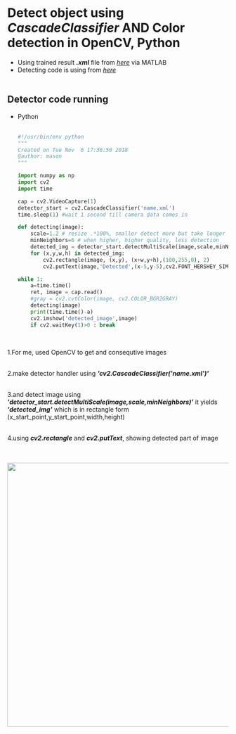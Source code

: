 # Detect object using _**CascadeClassifier**_ AND **Color detection** in OpenCV, Python
+ Using trained result _**.xml**_ file from [_here_](https://github.com/engcang/CascadeObjectDetector_MATLAB_Python/tree/master/Train_Detector_MATLAB) via MATLAB
+ Detecting code is using from [_here_](https://github.com/engcang/CascadeObjectDetector_MATLAB_Python/tree/master/Detect_Python)
</br></br>

## Detector code running
+ Python<br><br>
  ~~~python
  #!/usr/bin/env python
  """
  Created on Tue Nov  6 17:36:50 2018
  @author: mason
  """

  import numpy as np
  import cv2
  import time

  cap = cv2.VideoCapture(1)
  detector_start = cv2.CascadeClassifier('name.xml')
  time.sleep(1) #wait 1 second till camera data comes in

  def detecting(image):
      scale=1.2 # resize .*100%, smaller detect more but take longer
      minNeighbors=6 # when higher, higher quality, less detection
      detected_img = detector_start.detectMultiScale(image,scale,minNeighbors)
      for (x,y,w,h) in detected_img:
          cv2.rectangle(image, (x,y), (x+w,y+h),(100,255,0), 2)
          cv2.putText(image,'Detected',(x-5,y-5),cv2.FONT_HERSHEY_SIMPLEX,0.3,(100,255,0), 2)

  while 1:
      a=time.time()
      ret, image = cap.read()
      #gray = cv2.cvtColor(image, cv2.COLOR_BGR2GRAY)
      detecting(image)
      print(time.time()-a)    
      cv2.imshow('detected_image',image)
      if cv2.waitKey(1)>0 : break
  ~~~
<br>

1.For me, used OpenCV to get and consequtive images <br><br>

2.make detector handler using _**'cv2.CascadeClassifier('name.xml')'**_ <br><br>

3.and detect image using _**'detector_start.detectMultiScale(image,scale,minNeighbors)'**_ it yields _**'detected_img'**_ which is in rectangle form (x_start_point,y_start_point,width,height) <br><br>

4.using _**cv2.rectangle**_ and _**cv2.putText**_, showing detected part of image <br><br><br>

  <p align="center">
  <img src="" width="600" hspace="0"/>
  </p></br>


